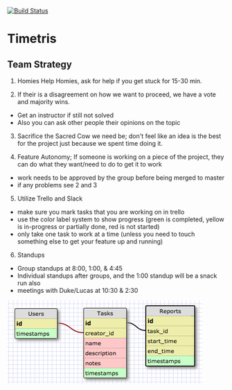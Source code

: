[![Build Status](https://travis-ci.org/chi-rock-doves-2015/Timetris.svg?branch=master)](https://travis-ci.org/chi-rock-doves-2015/Timetris)

# Timetris

## Team Strategy

1) Homies Help Homies, ask for help if you get stuck for 15-30 min.

2) If their is a disagreement on how we want to proceed, we have a vote and majority wins.
* Get an instructor if still not solved
* Also you can ask other people their opinions on the topic

3) Sacrifice the Sacred Cow we need be; don't feel like an idea is the best for the project just because we spent time doing it.

4) Feature Autonomy; If someone is working on a piece of the project, they can do what they want/need to do to get it to work
* work needs to be approved by the group before being merged to master
* if any problems see 2 and 3

5) Utilize Trello and Slack
* make sure you mark tasks that you are working on in trello
* use the color label system to show progress (green is completed, yellow is in-progress or partially done, red is not started)
* only take one task to work at a time (unless you need to touch something else to get your feature up and running)

6) Standups
* Group standups at 8:00, 1:00, & 4:45
* Individual standups after groups, and the 1:00 standup will be a snack run also
* meetings with Duke/Lucas at 10:30 & 2:30

![schema](./schema.png)
